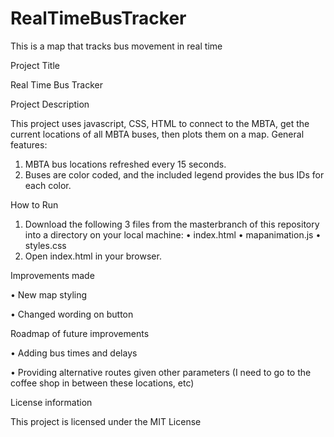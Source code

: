 # RealTimeBusTracker
This is a map that tracks bus movement in real time 

Project Title

Real Time Bus Tracker

Project Description

This project uses javascript, CSS, HTML to connect to the MBTA, get the current locations of all MBTA buses, then plots them on a map. General features:
1.	MBTA bus locations refreshed every 15 seconds.
2.	Buses are color coded, and the included legend provides the bus IDs for each color.

How to Run

1.	Download the following 3 files from the masterbranch of this repository into a directory on your local machine:
•	index.html
•	mapanimation.js
•	styles.css
2.	Open index.html in your browser.

Improvements made

•	New map styling

•	Changed wording on button

Roadmap of future improvements

•	Adding bus times and delays

•	Providing alternative routes given other parameters (I need to go to the coffee shop in between these locations, etc)

License information

This project is licensed under the MIT License
